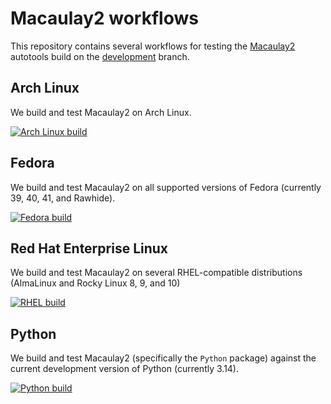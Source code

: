 # Macaulay2 workflows

This repository contains several workflows for testing the [Macaulay2](https://macaulay2.com) autotools build on the [development](https://github.com/Macaulay2/M2/tree/development) branch.

## Arch Linux
We build and test Macaulay2 on Arch Linux.

[![Arch Linux build](https://github.com/d-torrance/M2-workflows/actions/workflows/arch.yml/badge.svg)](https://github.com/d-torrance/M2-workflows/actions/workflows/arch.yml)

## Fedora
We build and test Macaulay2 on all supported versions of Fedora (currently 39, 40, 41, and Rawhide).

[![Fedora build](https://github.com/d-torrance/M2-workflows/actions/workflows/fedora.yml/badge.svg)](https://github.com/d-torrance/M2-workflows/actions/workflows/fedora.yml)

## Red Hat Enterprise Linux

We build and test Macaulay2 on several RHEL-compatible distributions (AlmaLinux and Rocky Linux 8, 9, and 10)

[![RHEL build](https://github.com/d-torrance/M2-workflows/actions/workflows/rhel.yml/badge.svg)](https://github.com/d-torrance/M2-workflows/actions/workflows/rhel.yml)

## Python
We build and test Macaulay2 (specifically the `Python` package) against the current development version of Python (currently 3.14).

[![Python build](https://github.com/d-torrance/M2-workflows/actions/workflows/python.yml/badge.svg)](https://github.com/d-torrance/M2-workflows/actions/workflows/python.yml)
